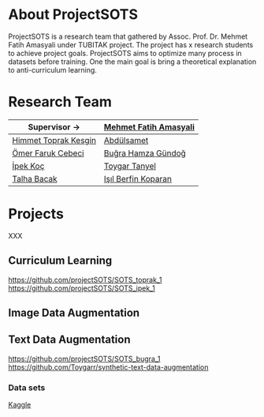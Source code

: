 # About ProjectSOTS

ProjectSOTS is a research team that gathered by Assoc. Prof. Dr. Mehmet Fatih Amasyali under TUBITAK project. The project has x research students to achieve project goals. ProjectSOTS aims to optimize many process in datasets before training. One the main goal is bring a theoretical explanation to anti-curriculum learning.


# Research Team

| Supervisor -> |[Mehmet Fatih Amasyali](https://sites.google.com/view/mfatihamasyali/) |
| ------------- | ------------- |
| [Himmet Toprak Kesgin](https://avesis.yildiz.edu.tr/tkesgin)  | [Abdülsamet]()  |
| [Ömer Faruk Cebeci]()  | [Buğra Hamza Gündoğ](https://github.com/BugraHamza)  |
| [İpek Koç](https://github.com/ip-ek) | [Toygar Tanyel](https://github.com/Toygarr) |
| [Talha Bacak]() | [Işıl Berfin Koparan](https://github.com/isilberfin) |



# Projects

XXX

## Curriculum Learning

https://github.com/projectSOTS/SOTS_toprak_1<br />
https://github.com/projectSOTS/SOTS_ipek_1


## Image Data Augmentation 


## Text Data Augmentation

https://github.com/projectSOTS/SOTS_bugra_1<br />
https://github.com/Toygarr/synthetic-text-data-augmentation

### Data sets

[Kaggle](https://www.kaggle.com/toygarr/data-sets-for-text-data-augmentation)
